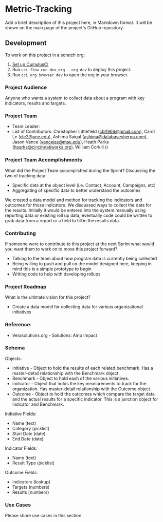 # Metric-Tracking

Add a brief description of this project here, in Markdown format.
It will be shown on the main page of the project's GitHub repository.

## Development

To work on this project in a scratch org:

1. [Set up CumulusCI](https://cumulusci.readthedocs.io/en/latest/tutorial.html)
2. Run `cci flow run dev_org --org dev` to deploy this project.
3. Run `cci org browser dev` to open the org in your browser.

### Project Audience
Anyone who wants a system to collect data about a program with key indicators, results and targets.

### Project Team

* Team Leader:
* List of Contributors: Christopher Littlefield (cbl1966@gmail.com), Carol Le (cle2@une.edu), Ashima Saigal (ashima@databasesherpa.com), Jason Vance (vancejas@msu.edu), Heath Parks (hparks@cincinnatiworks.org), William Corkill ()

### Project Team Accomplishments
What did the Project Team accomplished during the Sprint?
Discussing the two of tracking data:

  * Specific data at the object level (i.e. Contact, Account, Campaigns, etc)
  * Aggregating of specific data to better understand the outcomes
  
We created a data model and method for tracking the indicators and outcomes for those indicators. We discussed ways to collect the data for the results. Initially it would be entered into the system manually using reporting data or existing roll up data, eventually code could be written to grab data from a report or a field to fill in the results data.

### Contributing
If someone were to contribute to this project at the next Sprint what would you want them to work on to move this project forward?
* Talking to the team about how program data is currently being collected
* Being willing to push and pull on the model designed here, keeping in mind this is a simple prototype to begin
* Writing code to help with developing rollups

### Project Roadmap
What is the ultimate vision for this project?
* Create a data model for collecting data for various organizational initiatives

### Reference:
* Verasolutions.org - Solutions: Amp Impact

### Schema
Objects:
* Initiative - Object to hold the results of each related benchmark. Has a master-detail relationship with the Benchmark object.
* Benchmark -  Object to hold each of the various initiatives.
* Indicator - Object that holds the key measurements to track for the organization. Has master-detail relationship with the Outcome object.
* Outcome - Object to hold the outcomes which compare the target data and the actual results for a specific indicator. This is a junction object for Indicator and Benchmark.

Initiative Fields:
* Name (text)
* Category (picklist)
* Start Date (date)
* End Date (date)
  
Indicator Fields:
* Name (text)
* Result Type (picklist)

Outcome Fields:
* Indicators (lookup)
* Targets (numbers)
* Results (numbers)

### Use Cases
Please share use cases in this section. 

